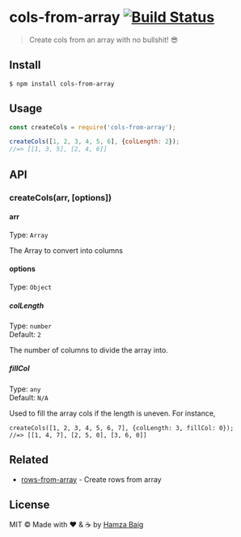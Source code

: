 # cols-from-array [![Build Status](https://travis-ci.com/hamxabaig/cols-from-array.svg?branch=master)](https://travis-ci.com/hamxabaig/cols-from-array)

> Create cols from an array with no bullshit! :sunglasses:

## Install

```
$ npm install cols-from-array
```


## Usage

```js
const createCols = require('cols-from-array');

createCols([1, 2, 3, 4, 5, 6], {colLength: 2});
//=> [[1, 3, 5], [2, 4, 6]]
```


## API

### createCols(arr, [options])

#### arr

Type: `Array`

The Array to convert into columns

#### options

Type: `Object`

##### colLength

Type: `number`<br>
Default: `2`

The number of columns to divide the array into. 

##### fillCol

Type: `any`<br>
Default: `N/A`

Used to fill the array cols if the length is uneven. For instance, 
```
createCols([1, 2, 3, 4, 5, 6, 7], {colLength: 3, fillCol: 0});
//=> [[1, 4, 7], [2, 5, 0], [3, 6, 0]]
```

## Related

- [rows-from-array](https://github.com/hamxabaig/rows-from-array) - Create rows from array

## License

MIT © Made with ❤️ & ☕️ by [Hamza Baig](http://hamxabaig.github.io)

